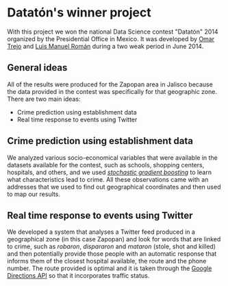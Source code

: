 
# Datatón's winner project

With this project we won the national Data Science contest "Datatón" 2014
organized by the Presidential Office in Mexico. It was developed by [Omar
Trejo](http://links.datata.mx/linkedin-omar-trejo) and [Luis Manuel
Román](https://github.com/lromang) during a two weak period in June 2014.

## General ideas

All of the results were produced for the Zapopan area in Jalisco because the
data provided in the contest was specifically for that geographic zone. There
are two main ideas:

- Crime prediction using establishment data
- Real time response to events using Twitter

## Crime prediction using establishment data

We analyzed various socio-economical variables that were available in the
datasets available for the contest, such as schools, shopping centers,
hospitals, and others, and we used [_stochastic gradient
boosting_](https://en.wikipedia.org/wiki/Gradient_boosting) to learn what
characteristics lead to crime. All these observations came with an addresses
that we used to find out geographical coordinates and then used to map our
results.

## Real time response to events using Twitter

We developed a system that analyses a Twitter feed produced in a geographical
zone (in this case Zapopan) and look for words that are linked to crime, such as
_robaron_, _dispararon_ and _mataron_ (stole, shot and killed) and then
potentially provide those people with an automatic response that informs them of
the closest hospital available, the route and the phone number. The route
provided is optimal and it is taken through the [Google Directions
API](https://developers.google.com/maps/documentation/directions/) so that it
incorporates traffic status.

